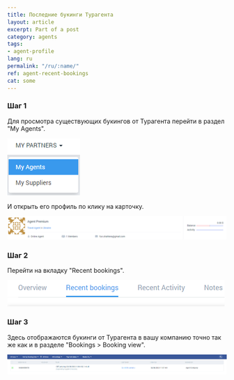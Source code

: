 ```yaml
---
title: Последние букинги Турагента
layout: article
excerpt: Part of a post
category: agents
tags:
- agent-profile
lang: ru
permalink: "/ru/:name/"
ref: agent-recent-bookings
cat: some
---
```


### **Шаг 1**

Для просмотра существующих букингов от Турагента перейти в раздел "My Agents".

![Agent_recent_bookings1](/assets/images/agent_recent_bookings1.png)

И открыть его профиль по клику на карточку.

![Agent_recent_bookings4](/assets/images/agent_recent_bookings4.png)

### **Шаг 2**

Перейти на вкладку "Recent bookings".

![Agent_recent_bookings2](/assets/images/agent_recent_bookings2.png)

### **Шаг 3**

Здесь отображаются букинги от Турагента в вашу компанию точно так же как и в разделе "Bookings > Booking view".

![Agent_recent_bookings3](/assets/images/agent_recent_bookings3.png)

